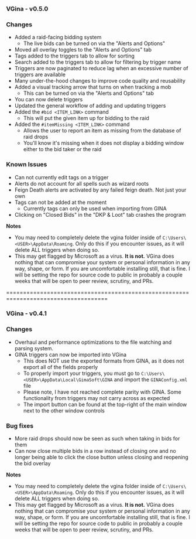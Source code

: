 ### VGina - v0.5.0

### Changes

- Added a raid-facing bidding system
  - The live bids can be turned on via the "Alerts and Options"
- Moved all overlay toggles to the "Alerts and Options" tab
- Tags added to the triggers tab to allow for sorting
- Search added to the triggers tab to allow for filtering by trigger name
- Triggers are now paginated to reduce lag when an excessive number of triggers are available
- Many under-the-hood changes to improve code quality and reusability
- Added a visual tracking arrow that turns on when tracking a mob
  - This can be turned on via the "Alerts and Options" tab
- You can now delete triggers
- Updated the general workflow of adding and updating triggers
- Added the `#bid <ITEM_LINK>` command
  - This will put the given item up for bidding to the raid
- Added the `#itemMissing <ITEM_LINK>` command
  - Allows the user to report an item as missing from the database of raid drops
  - You'll know it's missing when it does not display a bidding window either to the bid taker or the raid

### Known Issues

- Can not currently edit tags on a trigger
- Alerts do not account for all spells such as wizard roots
- Feign Death alerts are activated by any failed feign death. Not just your own
- Tags can not be added at the moment
  - Currently tags can only be used when importing from GINA
- Clicking on "Closed Bids" in the "DKP & Loot" tab crashes the program

**Notes**

- You may need to completely delete the vgina folder inside of `C:\Users\<USER>\AppData\Roaming`. Only do this if you encounter issues, as it will delete ALL triggers when doing so.
- This may get flagged by Microsoft as a virus. **It is not.** VGina does nothing that can compromise your system or personal information in any way, shape, or form. If you are uncomfortable installing still, that is fine. I will be setting the repo for source code to public in probably a couple weeks that will be open to peer review, scrutiny, and PRs.

====================================================================================

### VGina - v0.4.1

### Changes

- Overhaul and performance optimizations to the file watching and parsing system.
- GINA triggers can now be imported into VGina
  - This does NOT use the exported formats from GINA, as it does not export all of the fields properly
  - To properly import your triggers, you must go to `C:\Users\<USER>\AppData\Local\GimaSoft\GINA` and import the `GINAConfig.xml` file
  - Please note, I have not reached complete parity with GINA. Some functionality from triggers may not carry across as expected
  - The import button can be found at the top-right of the main window next to the other window controls

### Bug fixes

- More raid drops should now be seen as such when taking in bids for them
- Can now close multiple bids in a row instead of closing one and no longer being able to click the close button unless closing and reopening the bid overlay

**Notes**

- You may need to completely delete the vgina folder inside of `C:\Users\<USER>\AppData\Roaming`. Only do this if you encounter issues, as it will delete ALL triggers when doing so.
- This may get flagged by Microsoft as a virus. **It is not.** VGina does nothing that can compromise your system or personal information in any way, shape, or form. If you are uncomfortable installing still, that is fine. I will be setting the repo for source code to public in probably a couple weeks that will be open to peer review, scrutiny, and PRs.
